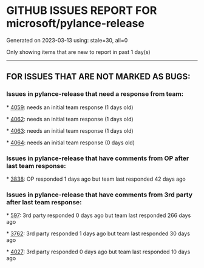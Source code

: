 
# GITHUB ISSUES REPORT FOR microsoft/pylance-release


Generated on 2023-03-13 using: stale=30, all=0


Only showing items that are new to report in past 1 day(s)


---

## FOR ISSUES THAT ARE NOT MARKED AS BUGS:


### Issues in pylance-release that need a response from team:


\* [4059](https://github.com/microsoft/pylance-release/issues/4059 "Pylance shows non-public exports in completion suggestions"): needs an initial team response (1 days old)

\* [4062](https://github.com/microsoft/pylance-release/issues/4062 "File Analysis Hanging on what seems to be numpy"): needs an initial team response (1 days old)

\* [4063](https://github.com/microsoft/pylance-release/issues/4063 "typeshed stubs are not resolved when library is imported from extraPaths"): needs an initial team response (1 days old)

\* [4064](https://github.com/microsoft/pylance-release/issues/4064 "PyQt5 not linked to my Visual Studio "): needs an initial team response (0 days old)

### Issues in pylance-release that have comments from OP after last team response:


\* [3838](https://github.com/microsoft/pylance-release/issues/3838 "How to best deal with the inconsistencies between pyright, VS, and VSC?"): OP responded 1 days ago but team last responded 42 days ago

### Issues in pylance-release that have comments from 3rd party after last team response:


\* [597](https://github.com/microsoft/pylance-release/issues/597 "'reportMissingModuleSource' warning for requests.packages.*"): 3rd party responded 0 days ago but team last responded 266 days ago

\* [3762](https://github.com/microsoft/pylance-release/issues/3762 "Pylance extension leads to high CPU usage and heat"): 3rd party responded 1 days ago but team last responded 30 days ago

\* [4027](https://github.com/microsoft/pylance-release/issues/4027 "Pylance support for FastAPI"): 3rd party responded 0 days ago but team last responded 10 days ago
